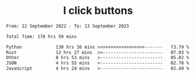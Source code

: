 <h1 align="center">
I click buttons
</h1>

<!--START_SECTION:waka-->

```txt
From: 12 September 2022 - To: 13 September 2023

Total Time: 176 hrs 59 mins

Python             130 hrs 36 mins >>>>>>>>>>>>>>>>>>-------   73.79 %
Rust               12 hrs 27 mins  >>-----------------------   07.03 %
Other              8 hrs 53 mins   >------------------------   05.02 %
JSON               4 hrs 55 mins   >------------------------   02.78 %
JavaScript         4 hrs 24 mins   >------------------------   02.49 %
```

<!--END_SECTION:waka-->
